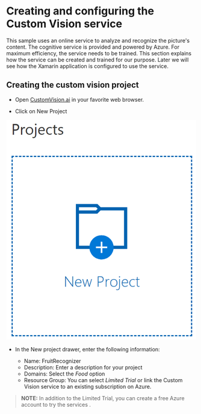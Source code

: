 # Creating and configuring the Custom Vision service

This sample uses an online service to analyze and recognize the picture's content. The cognitive service is provided and powered by Azure. For maximum efficiency, the service needs to be trained. This section explains how the service can be created and trained for our purpose. Later we will see how the Xamarin application is configured to use the service.

## Creating the custom vision project

- Open [CustomVision.ai](https://customvision.ai) in your favorite web browser.

- Click on New Project

![New Custom Vision project](./Img/2018-04-02_19-11-24.png)

- In the New project drawer, enter the following information:

    - Name: FruitRecognizer
    - Description: Enter a description for your project
    - Domains: Select the *Food* option
    - Resource Group: You can select *Limited Trial* or link the Custom Vision service to an existing subscription on Azure.

> **NOTE:** In addition to the Limited Trial, you can create a free Azure account to try the services .